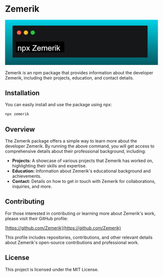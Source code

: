 # Zemerik

![installation](assets/installation.png)

Zemerik is an npm package that provides information about the developer Zemerik, including their projects, education, and contact details.

##  Installation
You can easily install and use the package using npx:

```bash
npx zemerik
```

## Overview
The Zemerik package offers a simple way to learn more about the developer Zemerik. By running the above command, you will get access to comprehensive details about their professional background, including:

- **Projects:** A showcase of various projects that Zemerik has worked on, highlighting their skills and expertise.
- **Education:** Information about Zemerik's educational background and achievements.
- **Contact:** Details on how to get in touch with Zemerik for collaborations, inquiries, and more.

## Contributing
For those interested in contributing or learning more about Zemerik's work, please visit their GitHub profile:

[https://github.com/Zemerik](https://github.com/Zemerik)

This profile includes repositories, contributions, and other relevant details about Zemerik's open-source contributions and professional work.

## License

This project is licensed under the MIT License.